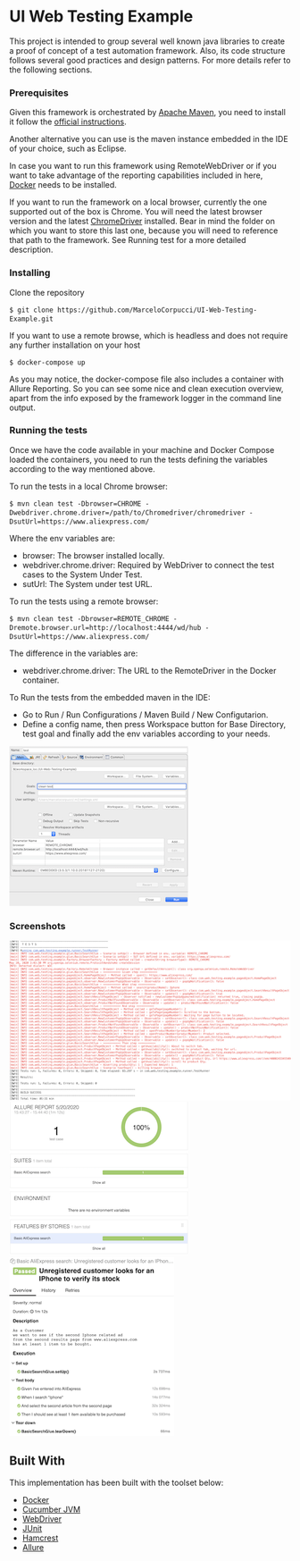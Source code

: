 # UI Web Testing Example

This project is intended to group several well known java libraries to create a proof of concept of a test automation framework.
Also, its code structure follows several good practices and design patterns. For more details refer to the following sections.


### Prerequisites

Given this framework is orchestrated by [Apache Maven](https://maven.apache.org/), you need to install it follow the 
[official instructions](https://maven.apache.org/guides/getting-started/maven-in-five-minutes.html). 

Another alternative you can use is the maven instance embedded in the IDE of your choice, such as Eclipse.

In case you want to run this framework using RemoteWebDriver or if you want to take advantage of the reporting capabilities
included in here, [Docker](https://www.docker.com/get-started) needs to be installed.

If you want to run the framework on a local browser, currently the one supported out of the box is Chrome. You will
need the latest browser version and the latest [ChromeDriver](https://chromedriver.chromium.org/downloads) installed. Bear in mind 
the folder on which you want to store this last one, because you will need to reference that path to the framework. 
See Running test for a more detailed description.


### Installing

Clone the repository
```
$ git clone https://github.com/MarceloCorpucci/UI-Web-Testing-Example.git
```

If you want to use a remote browse, which is headless and does not require any further installation on your host
```
$ docker-compose up
```

As you may notice, the docker-compose file also includes a container with Allure Reporting. So you can see some nice and
clean execution overview, apart from the info exposed by the framework logger in the command line output.


### Running the tests

Once we have the code available in your machine and Docker Compose loaded the containers, you need to run the tests defining 
the variables according to the way mentioned above.

To run the tests in a local Chrome browser:
```
$ mvn clean test -Dbrowser=CHROME -Dwebdriver.chrome.driver=/path/to/Chromedriver/chromedriver -DsutUrl=https://www.aliexpress.com/
```

Where the env variables are:
* browser: The browser installed locally.
* webdriver.chrome.driver: Required by WebDriver to connect the test cases to the System Under Test.
* sutUrl: The System under test URL.

To run the tests using a remote browser:
```
$ mvn clean test -Dbrowser=REMOTE_CHROME -Dremote.browser.url=http://localhost:4444/wd/hub -DsutUrl=https://www.aliexpress.com/
```

The difference in the variables are:
* webdriver.chrome.driver: The URL to the RemoteDriver in the Docker container.

To Run the tests from the embedded maven in the IDE:
* Go to Run / Run Configurations / Maven Build / New Configutarion.
* Define a config name, then press Workspace button for Base Directory, test goal and finally add the env variables according to your needs.

![Run Configs](images/ConfigMavenRunIde.png)


### Screenshots
![logging output](images/logging.png)
![report overview](images/report0.png)
![report detail](images/report1.png)

## Built With
This implementation has been built with the toolset below:

* [Docker](https://www.docker.com/get-started)
* [Cucumber JVM](https://cucumber.io/tools/cucumber-open/)
* [WebDriver](https://www.selenium.dev/)
* [JUnit](https://junit.org/junit5/)
* [Hamcrest](http://hamcrest.org/JavaHamcrest/)
* [Allure](http://allure.qatools.ru/)

